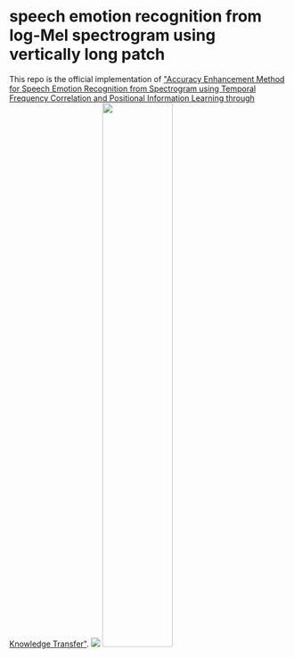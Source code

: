 # speech emotion recognition from log-Mel spectrogram using vertically long patch
This repo is the official implementation of ["Accuracy Enhancement Method for Speech Emotion Recognition from Spectrogram using Temporal Frequency Correlation and Positional Information Learning through Knowledge Transfer"](https://doi.org/10.1109/ACCESS.2024.3447770).
<img src="https://github.com/kjy7567/speech_emotion_recognition_from_log_Mel_spectrogram_using_vertically_long_patch/blob/main/fig/overall_process.png"/>
<img src="https://github.com/kjy7567/speech_emotion_recognition_from_log_Mel_spectrogram_using_vertically_long_patch/blob/main/fig/attention_mask.png" width="50%" height="50%" />
